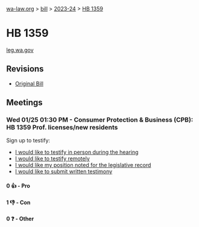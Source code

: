 [wa-law.org](/) > [bill](/bill/) > [2023-24](/bill/2023-24/) > [HB 1359](/bill/2023-24/hb/1359/)

# HB 1359
[leg.wa.gov](https://app.leg.wa.gov/billsummary?BillNumber=1359&Year=2023&Initiative=false)

## Revisions
* [Original Bill](1/)

## Meetings
### Wed 01/25 01:30 PM - Consumer Protection & Business (CPB): HB 1359 Prof. licenses/new residents
Sign up to testify:
* [I would like to testify in person during the hearing](https://app.leg.wa.gov/csi/Testifier/Add?chamber=House&mId=30492&aId=149584&caId=20639&tId=1)
* [I would like to testify remotely](https://app.leg.wa.gov/csi/Testifier/Add?chamber=House&mId=30492&aId=149584&caId=20639&tId=2)
* [I would like my position noted for the legislative record](https://app.leg.wa.gov/csi/Testifier/Add?chamber=House&mId=30492&aId=149584&caId=20639&tId=3)
* [I would like to submit written testimony](https://app.leg.wa.gov/csi/Testifier/Add?chamber=House&mId=30492&aId=149584&caId=20639&tId=4)

#### 0 👍 - Pro

#### 1 👎 - Con

#### 0 ❓ - Other
